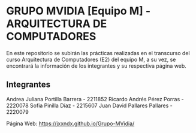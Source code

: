 # GRUPO MVIDIA [Equipo M] - ARQUITECTURA DE COMPUTADORES

En este repositorio se subirán las prácticas realizadas en el transcurso del curso Arquitectura de Computadores (E2) del equipo M, a su vez, se encontrará la información de los integrantes y su respectiva página web.

## Integrantes

Andrea Juliana Portilla Barrera - 2211852
Ricardo Andrés Pérez Porras - 2220078
Sofia Pinilla Díaz - 2215607
Juan David Pallares Pallares - 2220079

Página Web:
https://jxxndx.github.io/Grupo-MVidia/
